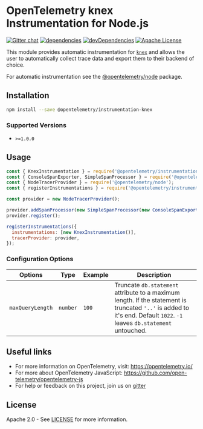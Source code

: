 # OpenTelemetry knex Instrumentation for Node.js

[![Gitter chat][gitter-image]][gitter-url]
[![dependencies][dependencies-image]][dependencies-url]
[![devDependencies][devDependencies-image]][devDependencies-url]
[![Apache License][license-image]][license-image]

This module provides automatic instrumentation for [`knex`](https://github.com/knex/node-knex) and allows the user to automatically collect trace data and export them to their backend of choice.

For automatic instrumentation see the
[@opentelemetry/node](https://github.com/open-telemetry/opentelemetry-js/tree/main/packages/opentelemetry-node) package.

## Installation

```bash
npm install --save @opentelemetry/instrumentation-knex
```
### Supported Versions
 - `>=1.0.0`

## Usage

```js
const { KnexInstrumentation } = require('@opentelemetry/instrumentation-knex');
const { ConsoleSpanExporter, SimpleSpanProcessor } = require('@opentelemetry/tracing');
const { NodeTracerProvider } = require('@opentelemetry/node');
const { registerInstrumentations } = require('@opentelemetry/instrumentation');

const provider = new NodeTracerProvider();

provider.addSpanProcessor(new SimpleSpanProcessor(new ConsoleSpanExporter()));
provider.register();

registerInstrumentations({
  instrumentations: [new KnexInstrumentation()],
  tracerProvider: provider,
});
```

### Configuration Options

| Options | Type | Example | Description |
| ------- | ---- | ------- | ----------- |
| `maxQueryLength` | `number` | `100` | Truncate `db.statement` attribute to a maximum length. If the statement is truncated `'..'` is added to it's end. Default `1022`. `-1` leaves `db.statement` untouched. |


## Useful links
- For more information on OpenTelemetry, visit: <https://opentelemetry.io/>
- For more about OpenTelemetry JavaScript: <https://github.com/open-telemetry/opentelemetry-js>
- For help or feedback on this project, join us on [gitter][gitter-url]

## License

Apache 2.0 - See [LICENSE][license-url] for more information.

[gitter-image]: https://badges.gitter.im/open-telemetry/opentelemetry-js.svg
[gitter-url]: https://gitter.im/open-telemetry/opentelemetry-node?utm_source=badge&utm_medium=badge&utm_campaign=pr-badge&utm_content=badge
[license-url]: https://github.com/open-telemetry/opentelemetry-js-contrib/blob/main/LICENSE
[license-image]: https://img.shields.io/badge/license-Apache_2.0-green.svg?style=flat
[dependencies-image]: https://david-dm.org/open-telemetry/opentelemetry-js-contrib/status.svg?path=packages/opentelemetry-instrumentation-knex
[dependencies-url]: https://david-dm.org/open-telemetry/opentelemetry-js-contrib?path=packages%2Fopentelemetry-instrumentation-knex
[devDependencies-image]: https://david-dm.org/open-telemetry/opentelemetry-js-contrib/dev-status.svg?path=packages/opentelemetry-instrumentation-knex
[devDependencies-url]: https://david-dm.org/open-telemetry/opentelemetry-js-contrib?path=packages%2Fopentelemetry-instrumentation-knex&type=dev
